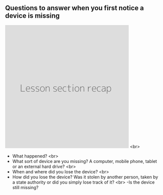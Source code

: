 
## Questions to answer when you first notice a device is missing

![](recap.png)
&lt;br&gt;
- What happened?
&lt;br&gt;
- What sort of device are you missing? A computer, mobile phone, tablet or an external hard drive?
&lt;br&gt;
- When and where did you lose the device?
&lt;br&gt;
- How did you lose the device? Was it stolen by another person, taken by a state authority or did you simply lose track of it?
&lt;br&gt;
-Is the device still missing?